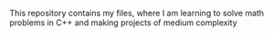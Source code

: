 This repository contains my files, where I am learning to solve math problems in C++ and making projects of medium complexity